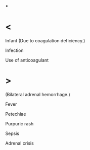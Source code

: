 # .

# <

Infant
(Due to coagulation deficiency.)

Infection

Use of anticoagulant

# >

(Bilateral adrenal hemorrhage.)

Fever

Petechiae

Purpuric rash

Sepsis

Adrenal crisis

